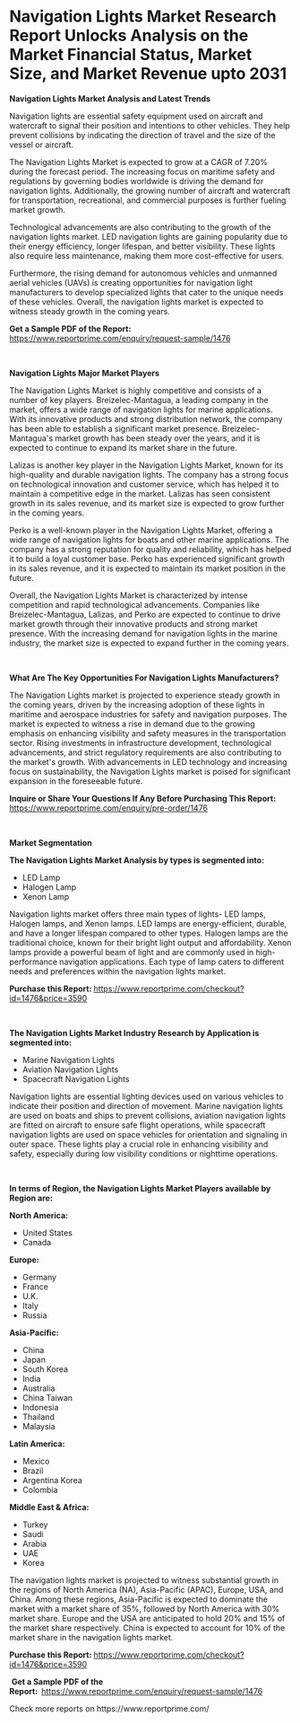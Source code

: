 <p><h1>Navigation Lights Market Research Report Unlocks Analysis on the Market Financial Status, Market Size, and Market Revenue upto 2031</h1></p><p><strong>Navigation Lights Market Analysis and Latest Trends</strong></p>
<p><p>Navigation lights are essential safety equipment used on aircraft and watercraft to signal their position and intentions to other vehicles. They help prevent collisions by indicating the direction of travel and the size of the vessel or aircraft.</p><p>The Navigation Lights Market is expected to grow at a CAGR of 7.20% during the forecast period. The increasing focus on maritime safety and regulations by governing bodies worldwide is driving the demand for navigation lights. Additionally, the growing number of aircraft and watercraft for transportation, recreational, and commercial purposes is further fueling market growth.</p><p>Technological advancements are also contributing to the growth of the navigation lights market. LED navigation lights are gaining popularity due to their energy efficiency, longer lifespan, and better visibility. These lights also require less maintenance, making them more cost-effective for users.</p><p>Furthermore, the rising demand for autonomous vehicles and unmanned aerial vehicles (UAVs) is creating opportunities for navigation light manufacturers to develop specialized lights that cater to the unique needs of these vehicles. Overall, the navigation lights market is expected to witness steady growth in the coming years.</p></p>
<p><strong>Get a Sample PDF of the Report:&nbsp;</strong> <a href="https://www.reportprime.com/enquiry/request-sample/1476">https://www.reportprime.com/enquiry/request-sample/1476</a></p>
<p>&nbsp;</p>
<p><strong>Navigation Lights Major Market Players</strong></p>
<p><p>The Navigation Lights Market is highly competitive and consists of a number of key players. Breizelec-Mantagua, a leading company in the market, offers a wide range of navigation lights for marine applications. With its innovative products and strong distribution network, the company has been able to establish a significant market presence. Breizelec-Mantagua's market growth has been steady over the years, and it is expected to continue to expand its market share in the future.</p><p>Lalizas is another key player in the Navigation Lights Market, known for its high-quality and durable navigation lights. The company has a strong focus on technological innovation and customer service, which has helped it to maintain a competitive edge in the market. Lalizas has seen consistent growth in its sales revenue, and its market size is expected to grow further in the coming years.</p><p>Perko is a well-known player in the Navigation Lights Market, offering a wide range of navigation lights for boats and other marine applications. The company has a strong reputation for quality and reliability, which has helped it to build a loyal customer base. Perko has experienced significant growth in its sales revenue, and it is expected to maintain its market position in the future.</p><p>Overall, the Navigation Lights Market is characterized by intense competition and rapid technological advancements. Companies like Breizelec-Mantagua, Lalizas, and Perko are expected to continue to drive market growth through their innovative products and strong market presence. With the increasing demand for navigation lights in the marine industry, the market size is expected to expand further in the coming years.</p></p>
<p>&nbsp;</p>
<p><strong>What Are The Key Opportunities For Navigation Lights Manufacturers?</strong></p>
<p><p>The Navigation Lights market is projected to experience steady growth in the coming years, driven by the increasing adoption of these lights in maritime and aerospace industries for safety and navigation purposes. The market is expected to witness a rise in demand due to the growing emphasis on enhancing visibility and safety measures in the transportation sector. Rising investments in infrastructure development, technological advancements, and strict regulatory requirements are also contributing to the market's growth. With advancements in LED technology and increasing focus on sustainability, the Navigation Lights market is poised for significant expansion in the foreseeable future.</p></p>
<p><strong>Inquire or Share Your Questions If Any Before Purchasing This Report:</strong> <a href="https://www.reportprime.com/enquiry/pre-order/1476">https://www.reportprime.com/enquiry/pre-order/1476</a></p>
<p>&nbsp;</p>
<p><strong>Market Segmentation</strong></p>
<p><strong>The Navigation Lights Market Analysis by types is segmented into:</strong></p>
<p><ul><li>LED Lamp</li><li>Halogen Lamp</li><li>Xenon Lamp</li></ul></p>
<p><p>Navigation lights market offers three main types of lights- LED lamps, Halogen lamps, and Xenon lamps. LED lamps are energy-efficient, durable, and have a longer lifespan compared to other types. Halogen lamps are the traditional choice, known for their bright light output and affordability. Xenon lamps provide a powerful beam of light and are commonly used in high-performance navigation applications. Each type of lamp caters to different needs and preferences within the navigation lights market.</p></p>
<p><strong>Purchase this Report:&nbsp;</strong><a href="https://www.reportprime.com/checkout?id=1476&price=3590">https://www.reportprime.com/checkout?id=1476&price=3590</a></p>
<p>&nbsp;</p>
<p><strong>The Navigation Lights Market Industry Research by Application is segmented into:</strong></p>
<p><ul><li>Marine Navigation Lights</li><li>Aviation Navigation Lights</li><li>Spacecraft Navigation Lights</li></ul></p>
<p><p>Navigation lights are essential lighting devices used on various vehicles to indicate their position and direction of movement. Marine navigation lights are used on boats and ships to prevent collisions, aviation navigation lights are fitted on aircraft to ensure safe flight operations, while spacecraft navigation lights are used on space vehicles for orientation and signaling in outer space. These lights play a crucial role in enhancing visibility and safety, especially during low visibility conditions or nighttime operations.</p></p>
<p>&nbsp;</p>
<p><strong>In terms of Region, the Navigation Lights Market Players available by Region are:</strong></p>
<p>
    <p> <strong> North America: </strong>
        <ul>
            <li>United States</li>
            <li>Canada</li>
        </ul>
        </p> 
    <p> <strong> Europe: </strong>
        <ul>
            <li>Germany</li>
            <li>France</li>
            <li>U.K.</li>
            <li>Italy</li>
            <li>Russia</li>
        </ul>
        </p> 
    <p> <strong> Asia-Pacific: </strong>
        <ul>
            <li>China</li>
            <li>Japan</li>
            <li>South Korea</li>
            <li>India</li>
            <li>Australia</li>
            <li>China Taiwan</li>
            <li>Indonesia</li>
            <li>Thailand</li>
            <li>Malaysia</li>
        </ul>
        </p> 
    <p> <strong> Latin America: </strong>
        <ul>
            <li>Mexico</li>
            <li>Brazil</li>
            <li>Argentina Korea</li>
            <li>Colombia</li>
        </ul>
        </p> 
    <p> <strong> Middle East & Africa: </strong>
        <ul>
            <li>Turkey</li>
            <li>Saudi</li>
            <li>Arabia</li>
            <li>UAE</li>
            <li>Korea</li>
        </ul>
    </p>
    </p>
<p><p>The navigation lights market is projected to witness substantial growth in the regions of North America (NA), Asia-Pacific (APAC), Europe, USA, and China. Among these regions, Asia-Pacific is expected to dominate the market with a market share of 35%, followed by North America with 30% market share. Europe and the USA are anticipated to hold 20% and 15% of the market share respectively. China is expected to account for 10% of the market share in the navigation lights market.</p></p>
<p><strong>Purchase this Report: </strong><a href="https://www.reportprime.com/checkout?id=1476&price=3590">https://www.reportprime.com/checkout?id=1476&price=3590</a></p>
<p>&nbsp;<strong>Get a Sample PDF of the Report:&nbsp;&nbsp;</strong><a href="https://www.reportprime.com/enquiry/request-sample/1476">https://www.reportprime.com/enquiry/request-sample/1476</a></p>
<p><strong></strong></p>
<p>Check more reports on https://www.reportprime.com/</p>